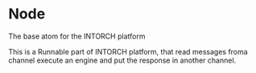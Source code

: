 # Node

The base atom for the INTORCH platform

This is a Runnable part of INTORCH platform, that read messages froma channel execute an engine and put the response in another channel.